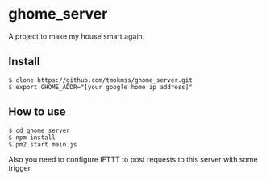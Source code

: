 # ghome_server
A project to make my house smart again.

## Install
```
$ clone https://github.com/tmokmss/ghome_server.git
$ export GHOME_ADDR="[your google home ip address]"
```

## How to use
```
$ cd ghome_server
$ npm install
$ pm2 start main.js 
```

Also you need to configure IFTTT to post requests to this server with some trigger. 
